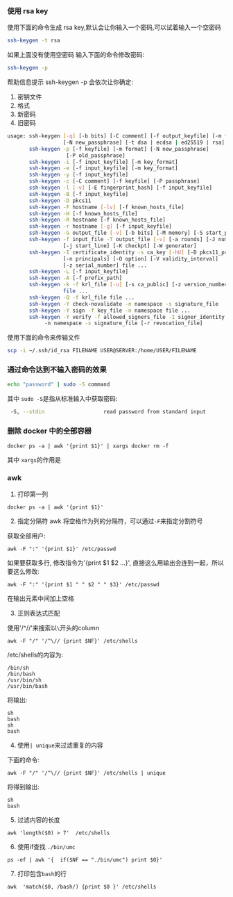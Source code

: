 ### 使用 rsa key

使用下面的命令生成 rsa key,默认会让你输入一个密码,可以试着输入一个空密码

```sh
ssh-keygen -t rsa
```

如果上面没有使用空密码
输入下面的命令修改密码:

```sh
ssh-keygen -p
```

帮助信息提示 ssh-keygen -p 会依次让你确定:

1. 密钥文件
2. 格式
3. 新密码
4. 旧密码

```sh
usage: ssh-keygen [-q] [-b bits] [-C comment] [-f output_keyfile] [-m format]
                  [-N new_passphrase] [-t dsa | ecdsa | ed25519 | rsa]
       ssh-keygen -p [-f keyfile] [-m format] [-N new_passphrase]
                   [-P old_passphrase]
       ssh-keygen -i [-f input_keyfile] [-m key_format]
       ssh-keygen -e [-f input_keyfile] [-m key_format]
       ssh-keygen -y [-f input_keyfile]
       ssh-keygen -c [-C comment] [-f keyfile] [-P passphrase]
       ssh-keygen -l [-v] [-E fingerprint_hash] [-f input_keyfile]
       ssh-keygen -B [-f input_keyfile]
       ssh-keygen -D pkcs11
       ssh-keygen -F hostname [-lv] [-f known_hosts_file]
       ssh-keygen -H [-f known_hosts_file]
       ssh-keygen -R hostname [-f known_hosts_file]
       ssh-keygen -r hostname [-g] [-f input_keyfile]
       ssh-keygen -G output_file [-v] [-b bits] [-M memory] [-S start_point]
       ssh-keygen -f input_file -T output_file [-v] [-a rounds] [-J num_lines]
                  [-j start_line] [-K checkpt] [-W generator]
       ssh-keygen -I certificate_identity -s ca_key [-hU] [-D pkcs11_provider]
                  [-n principals] [-O option] [-V validity_interval]
                  [-z serial_number] file ...
       ssh-keygen -L [-f input_keyfile]
       ssh-keygen -A [-f prefix_path]
       ssh-keygen -k -f krl_file [-u] [-s ca_public] [-z version_number]
                  file ...
       ssh-keygen -Q -f krl_file file ...
       ssh-keygen -Y check-novalidate -n namespace -s signature_file
       ssh-keygen -Y sign -f key_file -n namespace file ...
       ssh-keygen -Y verify -f allowed_signers_file -I signer_identity
       		-n namespace -s signature_file [-r revocation_file]
```

使用下面的命令来传输文件

```sh
scp -i ~/.ssh/id_rsa FILENAME USER@SERVER:/home/USER/FILENAME
```

### 通过命令达到不输入密码的效果

```sh
echo "password" | sudo -S command
```

其中 `sudo -S`是指从标准输入中获取密码:

```sh
 -S, --stdin                   read password from standard input
```

### 删除 docker 中的全部容器

```
docker ps -a | awk '{print $1}' | xargs docker rm -f

```

其中 `xargs`的作用是

### awk

1. 打印第一列

```
docker ps -a | awk '{print $1}'

```

2. 指定分隔符
   awk 将空格作为列的分隔符，可以通过`-F`来指定分割符号

获取全部用户:

```
awk -F ":" '{print $1}' /etc/passwd
```

如果要获取多行, 修改指令为'{print $1 $2 ...}', 直接这么用输出会连到一起，所以要这么修改:

```
awk -F ":" '{print $1 " " $2 " " $3}' /etc/passwd
```

在输出元素中间加上空格

3. 正则表达式匹配

使用'/^\//'来搜索以`\`开头的column

```
awk -F "/" '/^\// {print $NF}' /etc/shells

```
/etc/shells的内容为:

```
/bin/sh
/bin/bash
/usr/bin/sh
/usr/bin/bash
```
将输出:

```
sh
bash
sh
bash
```

4. 使用`| unique`来过滤重复的内容

下面的命令:

```
awk -F "/" '/^\// {print $NF}' /etc/shells | unique

```

将得到输出:

```
sh
bash
```

5. 过滤内容的长度

```
awk 'length($0) > 7'  /etc/shells
```

6. 使用if查找 `./bin/umc`

```
ps -ef | awk '{  if($NF == "./bin/umc") print $0}'
```

7. 打印包含`bash`的行

```
awk  'match($0, /bash/) {print $0 }' /etc/shells
```